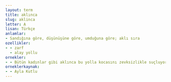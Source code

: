 ```yaml
---
layout: term
title: aklınca
slug: aklinca
letter: A
lisan: Türkçe
anlamlar:
- Sandığına göre, düşünüşüne göre, umduğuna göre; aklı sıra
ozellikler:
- - zarf
  - alay yollu
ornekler:
- - Bütün kadınlar gibi aklınca bu yolla kocasını zevksizlikle suçluyordu.
orneklerkaynak:
- - Ayla Kutlu
---
```

